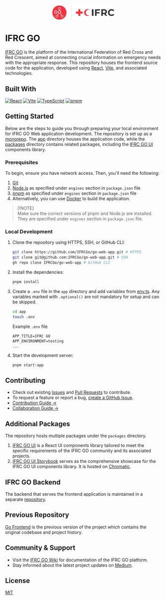 <p align="center">
  <br />
  <a href="https://go.ifrc.org/">
    <picture>
      <img src="https://github.com/IFRCGo/go-web-app/blob/develop/app/src/assets/icons/go-logo-2020.svg" width="200px" alt="IFRC GO Logo">
    </picture>
  </a>
</p>

# IFRC GO

[IFRC GO](https://go.ifrc.org/) is the platform of the International Federation of Red Cross and Red Crescent, aimed at connecting crucial information on emergency needs with the appropriate response. This repository houses the frontend source code for the application, developed using [React](https://react.dev/), [Vite](https://vitejs.dev/), and associated technologies.

## Built With

[![React][react-shields]][react-url] [![Vite][vite-shields]][vite-url] [![TypeScript][typescript-shields]][typescript-url] [![pnpm][pnpm-shields]][pnpm-url]

## Getting Started

Below are the steps to guide you through preparing your local environment for IFRC GO Web application development. The repository is set up as a [monorepo](https://monorepo.tools/). The [app](https://github.com/IFRCGo/go-web-app/tree/develop/app) directory houses the application code, while the [packages](https://github.com/IFRCGo/go-web-app/tree/develop/packages) directory contains related packages, including the [IFRC GO UI](https://www.npmjs.com/package/@ifrc-go/ui) components library.

### Prerequisites

To begin, ensure you have network access. Then, you'll need the following:

1. [Git](https://git-scm.com/)
2. [Node.js](https://nodejs.org/en/) as specified under `engines` section in `package.json` file
3. [pnpm](https://pnpm.io/) as specified under `engines` section in `package.json` file
4. Alternatively, you can use [Docker](https://www.docker.com/) to build the application.

> \[!NOTE]\
> Make sure the correct versions of pnpm and Node.js are installed. They are specified under `engines` section in `package.json` file.

### Local Development

1. Clone the repository using HTTPS, SSH, or GitHub CLI:

   ```bash
   git clone https://github.com/IFRCGo/go-web-app.git # HTTPS
   git clone git@github.com:IFRCGo/go-web-app.git # SSH
   gh repo clone IFRCGo/go-web-app # GitHub CLI
   ```

2. Install the dependencies:

   ```bash
   pnpm install
   ```

3. Create a `.env` file in the `app` directory and add variables from [env.ts](https://github.com/IFRCGo/go-web-app/blob/develop/app/env.ts). Any variables marked with `.optional()` are not mandatory for setup and can be skipped.

   ```bash
   cd app
   touch .env
   ```

   Example `.env` file
   ```
   APP_TITLE=IFRC GO
   APP_ENVIRONMENT=testing
   ...
   ```

4. Start the development server:

   ```bash
   pnpm start:app
   ```

## Contributing

* Check out existing [Issues](https://github.com/IFRCGo/go-web-app/issues) and [Pull Requests](https://github.com/IFRCGo/go-web-app/pulls) to contribute.
* To request a feature or report a bug, [create a GitHub Issue](https://github.com/IFRCGo/go-web-app/issues/new/choose).
* [Contribution Guide →](./CONTRIBUTING.md)
* [Collaboration Guide →](./COLLABORATING.md)

## Additional Packages

The repository hosts multiple packages under the `packages` directory.

1. [IFRC GO UI](https://github.com/IFRCGo/go-web-app/tree/develop/packages/ui) is a React UI components library tailored to meet the specific requirements of the IFRC GO community and its associated projects.
2. [IFRC GO UI Storybook](https://github.com/IFRCGo/go-web-app/tree/develop/packages/go-ui-storybook) serves as the comprehensive showcase for the IFRC GO UI components library. It is hosted on [Chromatic](https://66557be6b68dacbf0a96db23-zctxglhsnk.chromatic.com/).

## IFRC GO Backend

The backend that serves the frontend application is maintained in a separate [repository](https://github.com/IFRCGo/go-api/).

## Previous Repository

[Go Frontend](https://github.com/IFRCGo/go-frontend) is the previous version of the project which contains the original codebase and project history.

## Community & Support

* Visit the [IFRC GO Wiki](https://go-wiki.ifrc.org/) for documentation of the IFRC GO platform.
* Stay informed about the latest project updates on [Medium](https://ifrcgoproject.medium.com/).

## License

[MIT](https://github.com/IFRCGo/go-web-app/blob/develop/LICENSE)

<!-- MARKDOWN LINKS & IMAGES -->

[react-shields]: https://img.shields.io/badge/react-%2320232a.svg?style=for-the-badge&logo=react&logoColor=%2361DAFB

[react-url]: https://reactjs.org/

[vite-shields]: https://img.shields.io/badge/vite-%23646CFF.svg?style=for-the-badge&logo=vite&logoColor=white

[vite-url]: https://vitejs.dev/

[typescript-shields]: https://img.shields.io/badge/typescript-%23007ACC.svg?style=for-the-badge&logo=typescript&logoColor=white

[typescript-url]: https://www.typescriptlang.org/

[pnpm-shields]: https://img.shields.io/badge/pnpm-F69220?style=for-the-badge&logo=pnpm&logoColor=fff

[pnpm-url]: https://pnpm.io/
